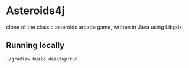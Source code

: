 # Asteroids4j

clone of the classic asteroids arcade game, written in Java using Libgdx.

## Running locally

```sh
./gradlew build desktop:run
```

